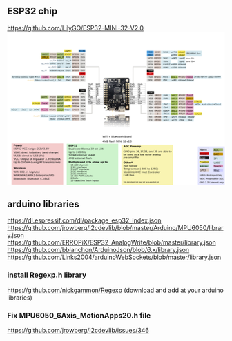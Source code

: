 ## ESP32 chip
https://github.com/LilyGO/ESP32-MINI-32-V2.0
<img src="esp32.jpg" />

## arduino libraries
https://dl.espressif.com/dl/package_esp32_index.json
https://github.com/jrowberg/i2cdevlib/blob/master/Arduino/MPU6050/library.json
https://github.com/ERROPiX/ESP32_AnalogWrite/blob/master/library.json
https://github.com/bblanchon/ArduinoJson/blob/6.x/library.json
https://github.com/Links2004/arduinoWebSockets/blob/master/library.json

### install Regexp.h library
https://github.com/nickgammon/Regexp (download and add at your arduino libraries)

### Fix MPU6050_6Axis_MotionApps20.h file
https://github.com/jrowberg/i2cdevlib/issues/346